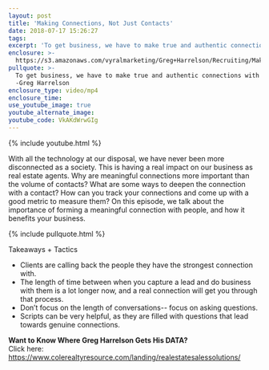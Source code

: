 ```yaml
---
layout: post
title: 'Making Connections, Not Just Contacts'
date: 2018-07-17 15:26:27
tags:
excerpt: 'To get business, we have to make true and authentic connections with people.'
enclosure: >-
  https://s3.amazonaws.com/vyralmarketing/Greg+Harrelson/Recruiting/Making+Connections.mp4
pullquote: >-
  To get business, we have to make true and authentic connections with people.
  -Greg Harrelson
enclosure_type: video/mp4
enclosure_time:
use_youtube_image: true
youtube_alternate_image:
youtube_code: VkAKdWrwGIg
---
```


{% include youtube.html %}

With all the technology at our disposal, we have never been more disconnected as a society. This is having a real impact on our business as real estate agents. Why are meaningful connections more important than the volume of contacts? What are some ways to deepen the connection with a contact? How can you track your connections and come up with a good metric to measure them? On this episode, we talk about the importance of forming a meaningful connection with people, and how it benefits your business.

{% include pullquote.html %}

Takeaways + Tactics

* Clients are calling back the people they have the strongest connection with.
* The length of time between when you capture a lead and do business with them is a lot longer now, and a real connection will get you through that process.
* Don’t focus on the length of conversations-- focus on asking questions.
* Scripts can be very helpful, as they are filled with questions that lead towards genuine connections.

**Want to Know Where Greg Harrelson Gets His DATA?**<br>Click here: https://www.colerealtyresource.com/landing/realestatesalessolutions/